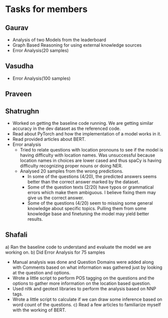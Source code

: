 # Tasks for members
## Gaurav
- Analysis of two Models from the leaderboard
- Graph Based Reasoning for using external knowledge sources
- Error Analysis(20 samples)

## Vasudha
- Error Analysis(100 samples)

## Praveen

## Shatrughn
- Worked on getting the baseline code running. We are getting similar accuracy in the dev dataset as the referenced code.
- Read about PyTorch and how the implementation of a model works in it.
- Read provided articles about BERT.
- Error analysis
    - Tried to relate questions with location pronouns to see if the model is having difficulty with location names. Was unsuccessful because location names in choices are lower cased and thus spaCy is having difficulty recognizing proper nouns or doing NER.
    - Analysed 20 samples from the wrong predictions.
      - In some of the questions (4/20), the predicted answers seems better than the correct answer marked by the dataset.
      - Some of the question texts (2/20) have typos or grammatical errors which make them ambiguous. I believe fixing them may give us the correct answer.
      - Some of the questions (4/20) seem to missing some general knowledge about specific topics. Pulling them from some knowledge base and finetuning the model may yield better results.

## Shafali
a) Ran the baseline code to understand and evaluate the model we are working on.
b)  Did Error Analysis for 75 samples
 - Manual analysis was done and Question Domains were added along with Comments based on what information was gathered just by looking at    the question and options.
 - Wrote a little script to perform POS tagging on the questions and the options to gather more information on the location based         question.
 - Used nltk and geotext libraries to perform the analysis based on NNP tags.
 - Wrote a little script to calculate if we can draw some inference based on word count of the questions.
c) Read a few articles to familiarize myself with the working of BERT.
